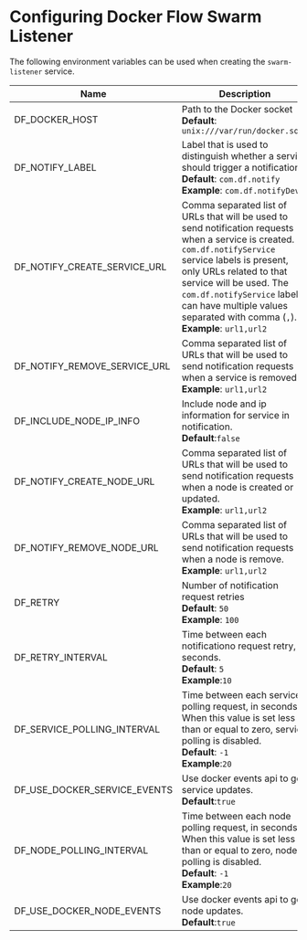 # Configuring Docker Flow Swarm Listener

The following environment variables can be used when creating the `swarm-listener` service.

|Name               |Description                                                                    |
|-------------------|-------------------------------------------------------------------------------|
|DF_DOCKER_HOST     |Path to the Docker socket<br>**Default**: `unix:///var/run/docker.sock`            |
|DF_NOTIFY_LABEL    |Label that is used to distinguish whether a service should trigger a notification<br>**Default**: `com.df.notify`<br>**Example**: `com.df.notifyDev`|
|DF_NOTIFY_CREATE_SERVICE_URL|Comma separated list of URLs that will be used to send notification requests when a service is created. If `com.df.notifyService` service labels is present, only URLs related to that service will be used. The `com.df.notifyService` label can have multiple values separated with comma (`,`).<br>**Example**: `url1,url2`|
|DF_NOTIFY_REMOVE_SERVICE_URL|Comma separated list of URLs that will be used to send notification requests when a service is removed.<br>**Example**: `url1,url2`|
|DF_INCLUDE_NODE_IP_INFO|Include node and ip information for service in notification.<br>**Default**:`false`|
|DF_NOTIFY_CREATE_NODE_URL |Comma separated list of URLs that will be used to send notification requests when a node is created or updated.<br>**Example**: `url1,url2`|
|DF_NOTIFY_REMOVE_NODE_URL |Comma separated list of URLs that will be used to send notification requests when a node is remove.<br>**Example**: `url1,url2`|
|DF_RETRY           |Number of notification request retries<br>**Default**: `50`<br>**Example**: `100`|
|DF_RETRY_INTERVAL  |Time between each notificationo request retry, in seconds.<br>**Default**: `5`<br>**Example**:`10`|
|DF_SERVICE_POLLING_INTERVAL |Time between each service polling request, in seconds. When this value is set less than or equal to zero, service polling is disabled.<br>**Default**: `-1`<br>**Example**:`20`|
|DF_USE_DOCKER_SERVICE_EVENTS|Use docker events api to get service updates.<br>**Default**:`true`|
|DF_NODE_POLLING_INTERVAL |Time between each node polling request, in seconds. When this value is set less than or equal to zero, node polling is disabled.<br>**Default**: `-1`<br>**Example**:`20`|
|DF_USE_DOCKER_NODE_EVENTS|Use docker events api to get node updates.<br>**Default**:`true`|
